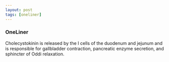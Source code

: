 ```yaml
---
layout: post
tags: [oneliner]
---
```



### OneLiner

Cholecystokinin is released by the I cells of the duodenum and jejunum and is responsible for gallbladder contraction, pancreatic enzyme secretion, and sphincter of Oddi relaxation.
